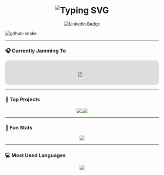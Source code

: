 <!-- Typing animation -->
<h1 align="center">
  <img src="https://readme-typing-svg.herokuapp.com?font=Fira+Code&size=36&duration=3000&pause=1000&center=true&vCenter=true&color=1DD05D&width=500&lines=Hi,+I'm+Jeremy+Ng!+👋" alt="Typing SVG" />
</h1>

<!-- LinkedIn icon -->
<p align="center">
  <a href="https://www.linkedin.com/in/jeremy-ng-junyang/" target="_blank">
    <img src="https://img.shields.io/badge/LinkedIn-Connect-blue?style=for-the-badge&logo=linkedin" alt="LinkedIn Badge"/>
  </a>
</p>

<!-- Dark/Light Mode Toggle Banner -->
<picture>
  <source media="(prefers-color-scheme: dark)" srcset="https://raw.githubusercontent.com/Duriann88/Duriann88/output/github-contribution-grid-snake-dark.svg" />
  <source media="(prefers-color-scheme: light)" srcset="https://raw.githubusercontent.com/Duriann88/Duriann88/output/github-contribution-grid-snake.svg" />
  <img alt="github-snake" src="https://raw.githubusercontent.com/Duriann88/Duriann88/output/github-contribution-grid-snake.svg" />
</picture>

---

### 🎧 Currently Jamming To

<p align="center">
  <iframe style="border-radius:12px" src="https://open.spotify.com/embed/track/4KFM3A5QF2IMcc6nHsu3Wp?utm_source=generator" width="100%" height="80" frameBorder="0" allowfullscreen="" allow="autoplay; clipboard-write; encrypted-media; picture-in-picture" loading="lazy"></iframe>
</p>

---

### 🚀 Top Projects

<p align="center">
  <a href="https://github.com/Duriann88/E-Commerce-Website-">
    <img align="center" src="https://github-readme-stats.vercel.app/api/pin/?username=Duriann88&repo=E-Commerce-Website-&theme=radical" />
  </a>
  <a href="https://github.com/Duriann88/Network-Intrusion-Detection-Machine-Learning">
    <img align="center" src="https://github-readme-stats.vercel.app/api/pin/?username=Duriann88&repo=Network-Intrusion-Detection-Machine-Learning&theme=radical" />
  </a>
</p>

---

### 🧠 Fun Stats

<p align="center">
  <img src="https://github-readme-stats.vercel.app/api?username=Duriann88&show_icons=true&theme=radical" />
</p>

---

### 💻 Most Used Languages

<p align="center">
  <img src="https://github-readme-stats.vercel.app/api/top-langs/?username=Duriann88&layout=compact&theme=radical&langs_count=6" />
</p>

